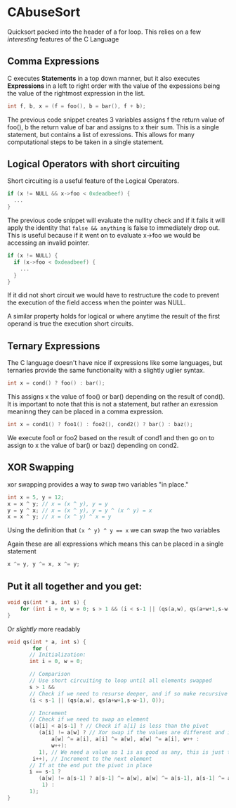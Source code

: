 # CAbuseSort
Quicksort packed into the header of a for loop. This relies on a few *interesting* features of the C Language

## Comma Expressions
C executes **Statements** in a top down manner, but it also executes **Expressions** in a left to right order with the value of the expessions being the value of the rightmost expression in the list.
``` C
int f, b, x = (f = foo(), b = bar(), f + b); 
```
The previous code snippet creates 3 variables assigns f the return value of foo(), b the return value of bar and assigns to x their sum. This is a single statement, but contains a list of exressions.
This allows for many computational steps to be taken in a single statement.

## Logical Operators with short circuiting
Short circuiting is a useful feature of the Logical Operators.
``` C
if (x != NULL && x->foo < 0xdeadbeef) {
  ...
}
```
The previous code snippet will evaluate the nullity check and if it fails it will apply the identity that `false && anything` is false to immediately drop out. This is useful because if it went on to evaluate x->foo we would be accessing an invalid pointer.
``` C
if (x != NULL) {
  if (x->foo < 0xdeadbeef) {
    ...
  }
}
```
If it did not short circuit we would have to restructure the code to prevent the execution of the field access when the pointer was NULL.

A similar property holds for logical or where anytime the result of the first operand is true the execution short circuits.

## Ternary Expressions
The C language doesn't have nice if expressions like some languages, but ternaries provide the same functionality with a slightly uglier syntax.
``` C
int x = cond() ? foo() : bar();
```
This assigns x the value of foo() or bar() depending on the result of cond().
It is important to note that this is not a statement, but rather an exression meaninng they can be placed in a comma expression.
``` C
int x = cond1() ? foo1() : foo2(), cond2() ? bar() : baz();
```
We execute foo1 or foo2 based on the result of cond1 and then go on to assign to x the value of bar() or baz() depending on cond2.

## XOR Swapping
xor swapping provides a way to swap two variables "in place."
``` C
int x = 5, y = 12;
x = x ^ y; // x = (x ^ y), y = y
y = y ^ x; // x = (x ^ y), y = y ^ (x ^ y) = x
x = x ^ y; // x = (x ^ y) ^ x = y
```
Using the definition that `(x ^ y) ^ y == x` we can swap the two variables

Again these are all expressions which means this can be placed in a single statement
```C
x ^= y, y ^= x, x ^= y;
```

## Put it all together and you get:
``` C
void qs(int * a, int s) {
    for (int i = 0, w = 0; s > 1 && (i < s-1 || (qs(a,w), qs(a+w+1,s-w-1), 0)); ((a[i] < a[s-1] ? (a[i] != a[w] ? a[w] ^= a[i], a[i] ^= a[w], a[w] ^= a[i], w++ : w++): 1), i++), i == s-1 ? (a[w] != a[s-1] ? a[s-1] ^= a[w], a[w] ^= a[s-1], a[s-1] ^= a[w], 1 : 1) : 1);
}
```
Or *slightly* more readably
``` C
void qs(int * a, int s) {
        for (
       // Initialization:
       int i = 0, w = 0;

       // Comparison
       // Use short circuiting to loop until all elements swapped
       s > 1 &&
       // Check if we need to resurse deeper, and if so make recursive calls
       (i < s-1 || (qs(a,w), qs(a+w+1,s-w-1), 0));

       // Increment
       // Check if we need to swap an element
       ((a[i] < a[s-1] ? // Check if a[i] is less than the pivot
          (a[i] != a[w] ? // Xor swap if the values are different and increment w
              a[w] ^= a[i], a[i] ^= a[w], a[w] ^= a[i], w++ :
              w++):
          1), // We need a value so 1 is as good as any, this is just the branch where we don't swap
        i++), // Increment to the next element
       // If at the end put the pivot in place
       i == s-1 ? 
          (a[w] != a[s-1] ? a[s-1] ^= a[w], a[w] ^= a[s-1], a[s-1] ^= a[w], 1 : 
           1) : 
       1);
}
```
